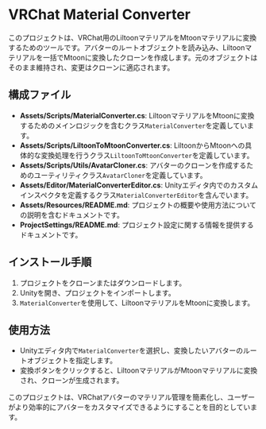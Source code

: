 # VRChat Material Converter

このプロジェクトは、VRChat用のLiltoonマテリアルをMtoonマテリアルに変換するためのツールです。アバターのルートオブジェクトを読み込み、Liltoonマテリアルを一括でMtoonに変換したクローンを作成します。元のオブジェクトはそのまま維持され、変更はクローンに適応されます。

## 構成ファイル

- **Assets/Scripts/MaterialConverter.cs**: LiltoonマテリアルをMtoonに変換するためのメインロジックを含むクラス`MaterialConverter`を定義しています。
- **Assets/Scripts/LiltoonToMtoonConverter.cs**: LiltoonからMtoonへの具体的な変換処理を行うクラス`LiltoonToMtoonConverter`を定義しています。
- **Assets/Scripts/Utils/AvatarCloner.cs**: アバターのクローンを作成するためのユーティリティクラス`AvatarCloner`を定義しています。
- **Assets/Editor/MaterialConverterEditor.cs**: Unityエディタ内でのカスタムインスペクタを定義するクラス`MaterialConverterEditor`を含んでいます。
- **Assets/Resources/README.md**: プロジェクトの概要や使用方法についての説明を含むドキュメントです。
- **ProjectSettings/README.md**: プロジェクト設定に関する情報を提供するドキュメントです。

## インストール手順

1. プロジェクトをクローンまたはダウンロードします。
2. Unityを開き、プロジェクトをインポートします。
3. `MaterialConverter`を使用して、LiltoonマテリアルをMtoonに変換します。

## 使用方法

- Unityエディタ内で`MaterialConverter`を選択し、変換したいアバターのルートオブジェクトを指定します。
- 変換ボタンをクリックすると、LiltoonマテリアルがMtoonマテリアルに変換され、クローンが生成されます。

このプロジェクトは、VRChatアバターのマテリアル管理を簡素化し、ユーザーがより効率的にアバターをカスタマイズできるようにすることを目的としています。